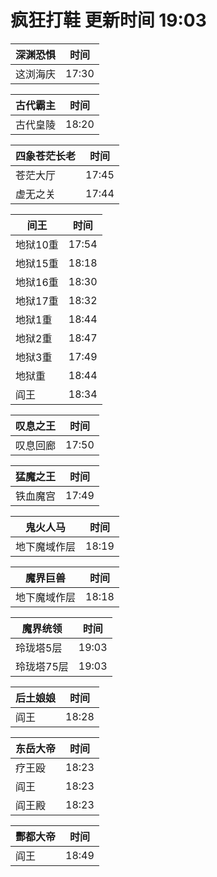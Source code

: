 # 疯狂打鞋 更新时间 19:03

| 深渊恐惧   | 时间    |
|--------|-------|
| 这浏海庆 | 17:30 |

| 古代霸主   | 时间    |
|--------|-------|
| 古代皇陵 | 18:20 |

| 四象苍茫长老   | 时间    |
|--------|-------|
| 苍茫大厅 | 17:45 |
| 虚无之关 | 17:44 |

| 间王   | 时间    |
|--------|-------|
| 地狱10重 | 17:54 |
| 地狱15重 | 18:18 |
| 地狱16重 | 18:30 |
| 地狱17重 | 18:32 |
| 地狱1重 | 18:44 |
| 地狱2重 | 18:47 |
| 地狱3重 | 17:49 |
| 地狱重 | 18:44 |
| 阎王 | 18:34 |

| 叹息之王   | 时间    |
|--------|-------|
| 叹息回廊 | 17:50 |

| 猛魔之王   | 时间    |
|--------|-------|
| 铁血魔宫 | 17:49 |

| 鬼火人马   | 时间    |
|--------|-------|
| 地下魔域作层 | 18:19 |

| 魔界巨兽   | 时间    |
|--------|-------|
| 地下魔域作层 | 18:18 |

| 魔界统领   | 时间    |
|--------|-------|
| 玲珑塔5层 | 19:03 |
| 玲珑塔75层 | 19:03 |

| 后土娘娘   | 时间    |
|--------|-------|
| 阎王 | 18:28 |

| 东岳大帝   | 时间    |
|--------|-------|
| 疗王殴 | 18:23 |
| 阎王 | 18:23 |
| 阎王殿 | 18:23 |

| 酆都大帝   | 时间    |
|--------|-------|
| 阎王 | 18:49 |